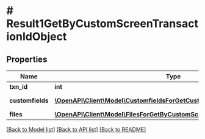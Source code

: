 # # Result1GetByCustomScreenTransactionIdObject

## Properties

Name | Type | Description | Notes
------------ | ------------- | ------------- | -------------
**txn_id** | **int** | TxnId value | [optional]
**customfields** | [**\OpenAPI\Client\Model\CustomfieldsForGetCustomScreenDetailObjectInner[]**](CustomfieldsForGetCustomScreenDetailObjectInner.md) | Customfields value | [optional]
**files** | [**\OpenAPI\Client\Model\FilesForGetByCustomScreenTransactionIdObjectInner[]**](FilesForGetByCustomScreenTransactionIdObjectInner.md) | Files value | [optional]

[[Back to Model list]](../../README.md#models) [[Back to API list]](../../README.md#endpoints) [[Back to README]](../../README.md)
